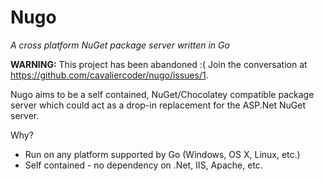 # Nugo

*A cross platform NuGet package server written in Go*

__WARNING:__ This project has been abandoned :( Join the conversation at
https://github.com/cavaliercoder/nugo/issues/1.

Nugo aims to be a self contained, NuGet/Chocolatey compatible package server
which could act as a drop-in replacement for the ASP.Net NuGet server.

Why?

* Run on any platform supported by Go (Windows, OS X, Linux, etc.)
* Self contained - no dependency on .Net, IIS, Apache, etc.
